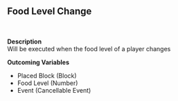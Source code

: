 ## Food Level Change
<br>

**Description**
<br>
Will be executed when the food level of a player changes
<br>

**Outcoming Variables**
<br>
- Placed Block (Block)
- Food Level (Number)
- Event (Cancellable Event)
